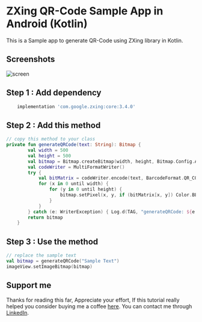 # ZXing QR-Code Sample App in Android (Kotlin)
This is a Sample app to generate QR-Code using ZXing library in Kotlin.
## Screenshots
![screen](../master/screenshots/screen.png)

## Step 1 : Add dependency
```groovy
    implementation 'com.google.zxing:core:3.4.0'
```

## Step 2 : Add this method
```kotlin
// copy this method to your class
private fun generateQRCode(text: String): Bitmap {
        val width = 500
        val height = 500
        val bitmap = Bitmap.createBitmap(width, height, Bitmap.Config.ARGB_8888)
        val codeWriter = MultiFormatWriter()
        try {
            val bitMatrix = codeWriter.encode(text, BarcodeFormat.QR_CODE, width, height)
            for (x in 0 until width) {
                for (y in 0 until height) {
                    bitmap.setPixel(x, y, if (bitMatrix[x, y]) Color.BLACK else Color.WHITE)
                }
            }
        } catch (e: WriterException) { Log.d(TAG, "generateQRCode: ${e.message}") }
        return bitmap
    }
```

## Step 3 : Use the method
```kotlin
// replace the sample text
val bitmap = generateQRCode("Sample Text")
imageView.setImageBitmap(bitmap)
```

## Support me
Thanks for reading this far, Appreciate your effort, If this tutorial really helped you consider buying me a coffee [here](https://www.buymeacoffee.com/riyasv). You can contact me through [LinkedIn](https://www.linkedin.com/in/riyasvmc).
